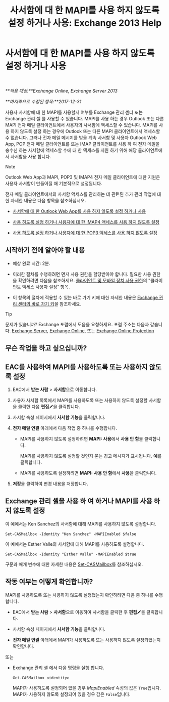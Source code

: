 ﻿---
title: '사서함에 대 한 MAPI를 사용 하지 않도록 설정 하거나 사용: Exchange 2013 Help'
TOCTitle: 사서함에 대 한 MAPI를 사용 하지 않도록 설정 하거나 사용
ms:assetid: c2c6718c-a2c0-4ed2-b4ed-364c3cb1f592
ms:mtpsurl: https://technet.microsoft.com/ko-kr/library/Bb124497(v=EXCHG.150)
ms:contentKeyID: 50556079
ms.date: 05/22/2018
mtps_version: v=EXCHG.150
ms.translationtype: MT
---

# 사서함에 대 한 MAPI를 사용 하지 않도록 설정 하거나 사용

 

_**적용 대상:**Exchange Online, Exchange Server 2013_

_**마지막으로 수정된 항목:**2017-12-31_

사용자 사서함에 대 한 MAPI를 사용할지 여부를 Exchange 관리 센터 또는 Exchange 관리 셸 를 사용할 수 있습니다. MAPI를 사용 하는 경우 Outlook 또는 다른 MAPI 전자 메일 클라이언트에서 사용자의 사서함에 액세스할 수 있습니다. MAPI를 사용 하지 않도록 설정 하는 경우에 Outlook 또는 다른 MAPI 클라이언트에서 액세스할 수 없습니다. 그러나 전자 메일 메시지를 받을 계속 사서함 및 사용자 Outlook Web App, POP 전자 메일 클라이언트를 또는 IMAP 클라이언트를 사용 하 여 전자 메일을 송수신 하는 사서함에 액세스할 수에 대 한 액세스를 지원 하기 위해 해당 클라이언트에서 사서함을 사용 합니다.


> [!NOTE]
> Outlook Web App과 MAPI, POP3 및 IMAP4 전자 메일 클라이언트에 대한 지원은 사용자 사서함이 만들어질 때 기본적으로 설정됩니다.



전자 메일 클라이언트에서의 사서함 액세스를 관리하는 데 관련된 추가 관리 작업에 대한 자세한 내용은 다음 항목을 참조하십시오.

  - [사서함에 대 한 Outlook Web App를 사용 하지 않도록 설정 하거나 사용](enable-or-disable-outlook-web-app-for-a-mailbox-exchange-2013-help.md)

  - [사용 하도록 설정 하거나 사용자에 대 한 IMAP4 액세스를 사용 하지 않도록 설정](enable-or-disable-imap4-access-for-a-user-exchange-2013-help.md)

  - [사용 하도록 설정 하거나 사용자에 대 한 POP3 액세스를 사용 하지 않도록 설정](enable-or-disable-pop3-access-for-a-user-exchange-2013-help.md)

## 시작하기 전에 알아야 할 내용

  - 예상 완료 시간: 2분.

  - 이러한 절차를 수행하려면 먼저 사용 권한을 할당받아야 합니다. 필요한 사용 권한을 확인하려면 다음을 참조하세요. [클라이언트 및 모바일 장치 사용 권한](clients-and-mobile-devices-permissions-exchange-2013-help.md)의 "클라이언트 액세스 사용자 설정" 항목.

  - 이 항목의 절차에 적용할 수 있는 바로 가기 키에 대한 자세한 내용은 [Exchange 관리 센터의 바로 가기 키](keyboard-shortcuts-in-the-exchange-admin-center-exchange-online-protection-help.md)을 참조하세요.


> [!TIP]
> 문제가 있습니까? Exchange 포럼에서 도움을 요청하세요. 포럼 주소는 다음과 같습니다. <A href="https://go.microsoft.com/fwlink/p/?linkid=60612">Exchange Server</A>, <A href="https://go.microsoft.com/fwlink/p/?linkid=267542">Exchange Online</A>, 또는 <A href="https://go.microsoft.com/fwlink/p/?linkid=285351">Exchange Online Protection</A>



## 무슨 작업을 하고 싶으십니까?

## EAC를 사용하여 MAPI를 사용하도록 또는 사용하지 않도록 설정

1.  EAC에서 **받는 사람** \> **사서함**으로 이동합니다.

2.  사용자 사서함 목록에서 MAPI를 사용하도록 또는 사용하지 않도록 설정할 사서함을 클릭한 다음 **편집**![편집 아이콘](images/JJ218640.6f53ccb2-1f13-4c02-bea0-30690e6ea71d(EXCHG.150).gif "편집 아이콘")을 클릭합니다.

3.  사서함 속성 페이지에서 **사서함 기능**을 클릭합니다.

4.  **전자 메일 연결** 아래에서 다음 작업 중 하나를 수행합니다.
    
      - MAPI를 사용하지 않도록 설정하려면 **MAPI: 사용**에서 **사용 안 함**을 클릭합니다.
        
        MAPI를 사용하지 않도록 설정할 것인지 묻는 경고 메시지가 표시됩니다. **예**를 클릭합니다.
    
      - MAPI를 사용하도록 설정하려면 **MAPI: 사용 안 함**에서 **사용**을 클릭합니다.

5.  **저장**을 클릭하여 변경 내용을 저장합니다.

## Exchange 관리 셸을 사용 하 여 하거나 MAPI를 사용 하지 않도록 설정

이 예에서는 Ken Sanchez의 사서함에 대해 MAPI를 사용하지 않도록 설정합니다.

    Set-CASMailbox -Identity "Ken Sanchez" -MAPIEnabled $false

이 예에서는 Esther Valle의 사서함에 대해 MAPI를 사용하도록 설정합니다.

    Set-CASMailbox -Identity "Esther Valle" -MAPIEnabled $true

구문과 매개 변수에 대한 자세한 내용은 [Set-CASMailbox](https://technet.microsoft.com/ko-kr/library/bb125264\(v=exchg.150\))를 참조하십시오.

## 작동 여부는 어떻게 확인합니까?

MAPI를 사용하도록 또는 사용하지 않도록 설정했는지 확인하려면 다음 중 하나를 수행합니다.

  - EAC에서 **받는 사람** \> **사서함**으로 이동하여 사서함을 클릭한 후 **편집**![편집 아이콘](images/JJ218640.6f53ccb2-1f13-4c02-bea0-30690e6ea71d(EXCHG.150).gif "편집 아이콘")을 클릭합니다.

  - 사서함 속성 페이지에서 **사서함 기능**을 클릭합니다.

  - **전자 메일 연결** 아래에서 MAPI가 사용하도록 또는 사용하지 않도록 설정되었는지 확인합니다.

또는

  - Exchange 관리 셸 에서 다음 명령을 실행 합니다.
    
        Get-CASMailbox <identity>
    
    MAPI가 사용하도록 설정되어 있을 경우 *MapiEnabled* 속성의 값은 `True`입니다. MAPI가 사용하지 않도록 설정되어 있을 경우 값은 `False`입니다.

